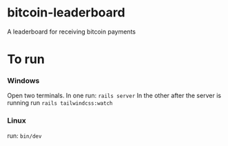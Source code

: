 # bitcoin-leaderboard
A leaderboard for receiving bitcoin payments

# To run
### Windows
Open two terminals. In one run: 
`rails server`
In the other after the server is running run 
`rails tailwindcss:watch`

### Linux
run:
`bin/dev`
